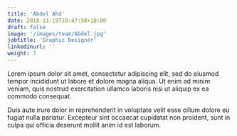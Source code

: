 ```yaml
---
title: 'Abdel Ahd'
date: 2018-11-19T10:47:58+10:00
draft: false
image: '/images/team/Abdel.jpg'
jobtitle: 'Graphic Designer'
linkedinurl: ''
weight: 7
---
```


Lorem ipsum dolor sit amet, consectetur adipiscing elit, sed do eiusmod tempor incididunt ut labore et dolore magna aliqua. Ut enim ad minim veniam, quis nostrud exercitation ullamco laboris nisi ut aliquip ex ea commodo consequat.

Duis aute irure dolor in reprehenderit in voluptate velit esse cillum dolore eu fugiat nulla pariatur. Excepteur sint occaecat cupidatat non proident, sunt in culpa qui officia deserunt mollit anim id est laborum.
